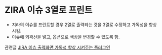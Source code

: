 # ZIRA 이슈 3열로 프린트
 - 지라의 이슈를 프린트할 경우 2열로 출력되는 것을 3열로 수정하고 가독성을 향상시킴.
 - 이슈에 외곽선을 넣고, 옵션으로 색상을 변경할 수 있도록 함.

관련글 [JIRA 이슈 출력화면 가독성 향상 시켜주는 플러그인](https://medium.com/@jeongwooahn/jira-%EC%9D%B4%EC%8A%88-%EC%B6%9C%EB%A0%A5%ED%99%94%EB%A9%B4-%EA%B0%80%EB%8F%85%EC%84%B1-%ED%96%A5%EC%83%81-%EC%8B%9C%EC%BC%9C%EC%A3%BC%EB%8A%94-%ED%94%8C%EB%9F%AC%EA%B7%B8%EC%9D%B8-f2cf885afc0e)
